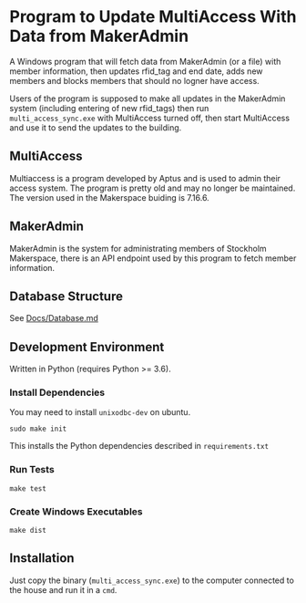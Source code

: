 # Program to Update MultiAccess With Data from MakerAdmin

A Windows program that will fetch data from MakerAdmin (or a file)
with member information, then updates rfid_tag and end date, adds new
members and blocks members that should no logner have access.

Users of the program is supposed to make all updates in the MakerAdmin
system (including entering of new rfid_tags) then run
`multi_access_sync.exe` with MultiAccess turned off, then start
MultiAccess and use it to send the updates to the building.

## MultiAccess

Multiaccess is a program developed by Aptus and is used to admin their
access system. The program is pretty old and may no longer be
maintained. The version used in the Makerspace buiding is 7.16.6.

## MakerAdmin

MakerAdmin is the system for administrating members of Stockholm
Makerspace, there is an API endpoint used by this program to fetch
member information.

## Database Structure

See [Docs/Database.md](Docs/Database.md)

## Development Environment

Written in Python (requires Python >= 3.6).

### Install Dependencies
You may need to install `unixodbc-dev` on ubuntu.

`sudo make init`

This installs the Python dependencies described in `requirements.txt`

### Run Tests
`make test`

### Create Windows Executables
`make dist`

## Installation

Just copy the binary (`multi_access_sync.exe`) to the computer
connected to the house and run it in a `cmd`.

